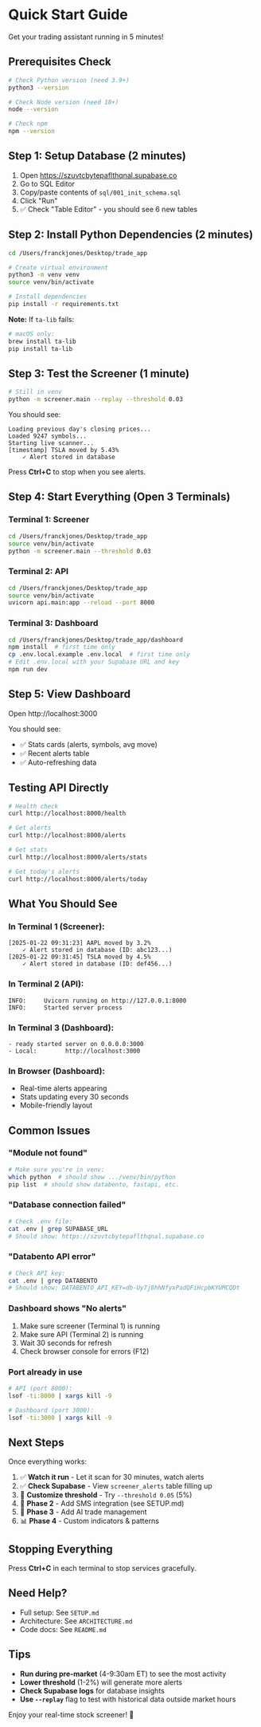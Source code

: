 # Quick Start Guide

Get your trading assistant running in 5 minutes!

## Prerequisites Check

```bash
# Check Python version (need 3.9+)
python3 --version

# Check Node version (need 18+)
node --version

# Check npm
npm --version
```

## Step 1: Setup Database (2 minutes)

1. Open https://szuvtcbytepaflthqnal.supabase.co
2. Go to SQL Editor
3. Copy/paste contents of `sql/001_init_schema.sql`
4. Click "Run"
5. ✅ Check "Table Editor" - you should see 6 new tables

## Step 2: Install Python Dependencies (2 minutes)

```bash
cd /Users/franckjones/Desktop/trade_app

# Create virtual environment
python3 -m venv venv
source venv/bin/activate

# Install dependencies
pip install -r requirements.txt
```

**Note:** If `ta-lib` fails:
```bash
# macOS only:
brew install ta-lib
pip install ta-lib
```

## Step 3: Test the Screener (1 minute)

```bash
# Still in venv
python -m screener.main --replay --threshold 0.03
```

You should see:
```
Loading previous day's closing prices...
Loaded 9247 symbols...
Starting live scanner...
[timestamp] TSLA moved by 5.43%
    ✓ Alert stored in database
```

Press **Ctrl+C** to stop when you see alerts.

## Step 4: Start Everything (Open 3 Terminals)

### Terminal 1: Screener
```bash
cd /Users/franckjones/Desktop/trade_app
source venv/bin/activate
python -m screener.main --threshold 0.03
```

### Terminal 2: API
```bash
cd /Users/franckjones/Desktop/trade_app
source venv/bin/activate
uvicorn api.main:app --reload --port 8000
```

### Terminal 3: Dashboard
```bash
cd /Users/franckjones/Desktop/trade_app/dashboard
npm install  # first time only
cp .env.local.example .env.local  # first time only
# Edit .env.local with your Supabase URL and key
npm run dev
```

## Step 5: View Dashboard

Open http://localhost:3000

You should see:
- ✅ Stats cards (alerts, symbols, avg move)
- ✅ Recent alerts table
- ✅ Auto-refreshing data

## Testing API Directly

```bash
# Health check
curl http://localhost:8000/health

# Get alerts
curl http://localhost:8000/alerts

# Get stats
curl http://localhost:8000/alerts/stats

# Get today's alerts
curl http://localhost:8000/alerts/today
```

## What You Should See

### In Terminal 1 (Screener):
```
[2025-01-22 09:31:23] AAPL moved by 3.2%
    ✓ Alert stored in database (ID: abc123...)
[2025-01-22 09:31:45] TSLA moved by 4.5%
    ✓ Alert stored in database (ID: def456...)
```

### In Terminal 2 (API):
```
INFO:     Uvicorn running on http://127.0.0.1:8000
INFO:     Started server process
```

### In Terminal 3 (Dashboard):
```
- ready started server on 0.0.0.0:3000
- Local:        http://localhost:3000
```

### In Browser (Dashboard):
- Real-time alerts appearing
- Stats updating every 30 seconds
- Mobile-friendly layout

## Common Issues

### "Module not found"
```bash
# Make sure you're in venv:
which python  # should show .../venv/bin/python
pip list  # should show databento, fastapi, etc.
```

### "Database connection failed"
```bash
# Check .env file:
cat .env | grep SUPABASE_URL
# Should show: https://szuvtcbytepaflthqnal.supabase.co
```

### "Databento API error"
```bash
# Check API key:
cat .env | grep DATABENTO
# Should show: DATABENTO_API_KEY=db-Uy7j8hhNfyxPadQFiHcpbKYUMCQDt
```

### Dashboard shows "No alerts"
1. Make sure screener (Terminal 1) is running
2. Make sure API (Terminal 2) is running
3. Wait 30 seconds for refresh
4. Check browser console for errors (F12)

### Port already in use
```bash
# API (port 8000):
lsof -ti:8000 | xargs kill -9

# Dashboard (port 3000):
lsof -ti:3000 | xargs kill -9
```

## Next Steps

Once everything works:

1. ✅ **Watch it run** - Let it scan for 30 minutes, watch alerts
2. ✅ **Check Supabase** - View `screener_alerts` table filling up
3. 📝 **Customize threshold** - Try `--threshold 0.05` (5%)
4. 📱 **Phase 2** - Add SMS integration (see SETUP.md)
5. 🤖 **Phase 3** - Add AI trade management
6. 📊 **Phase 4** - Custom indicators & patterns

## Stopping Everything

Press **Ctrl+C** in each terminal to stop services gracefully.

## Need Help?

- Full setup: See `SETUP.md`
- Architecture: See `ARCHITECTURE.md`
- Code docs: See `README.md`

## Tips

- **Run during pre-market** (4-9:30am ET) to see the most activity
- **Lower threshold** (1-2%) will generate more alerts
- **Check Supabase logs** for database insights
- **Use `--replay`** flag to test with historical data outside market hours

Enjoy your real-time stock screener! 🚀
